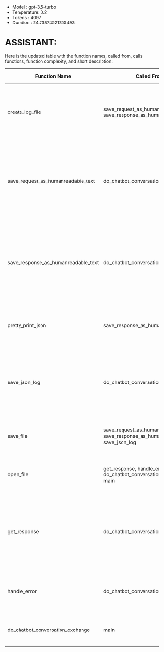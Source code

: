 - Model      : gpt-3.5-turbo
- Temperature: 0.2
- Tokens     : 4097
- Duration   : 24.73874521255493


# ASSISTANT:
Here is the updated table with the function names, called from, calls functions, function complexity, and short description:

| Function Name | Called From | Calls Functions | Function Complexity | Evaluation | Short Description |
| --- | --- | --- | --- | --- | --- |
| create_log_file | save_request_as_humanreadable_text, save_response_as_humanreadable_text | None | 2 | This function has a low complexity as it simply creates a log file with a timestamp and suffix. | Creates a log file with a timestamp and suffix. |
| save_request_as_humanreadable_text | do_chatbot_conversation_exchange | create_log_file, save_file | 5 | This function has a moderate complexity as it saves the conversation as human-readable text, and calls two other functions. | Saves the conversation as human-readable text. |
| save_response_as_humanreadable_text | do_chatbot_conversation_exchange | create_log_file, pretty_print_json, save_file | 6 | This function has a moderate complexity as it saves the response as human-readable text, and calls three other functions. | Saves the response as human-readable text. |
| pretty_print_json | save_response_as_humanreadable_text | None | 2 | This function has a low complexity as it simply pretty prints JSON. | Pretty prints JSON. |
| save_json_log | do_chatbot_conversation_exchange | pretty_print_json, create_log_file, save_file | 6 | This function has a moderate complexity as it saves the conversation as JSON, and calls three other functions. | Saves the conversation as JSON. |
| save_file | save_request_as_humanreadable_text, save_response_as_humanreadable_text, save_json_log | None | 2 | This function has a low complexity as it simply saves a file. | Saves a file. |
| open_file | get_response, handle_error, do_chatbot_conversation_exchange, main | None | 2 | This function has a low complexity as it simply opens a file. | Opens a file. |
| get_response | do_chatbot_conversation_exchange | openai.ChatCompletion.create | 5 | This function has a moderate complexity as it gets a response from OpenAI's API, and calls one other function. | Gets a response from OpenAI's API. |
| handle_error | do_chatbot_conversation_exchange | None | 2 | This function has a low complexity as it simply handles errors. | Handles errors. |
| do_chatbot_conversation_exchange | main | save_json_log, save_request_as_humanreadable_text, get_response, save_response_as_humanreadable_text, handle_error | 8 | This function has

